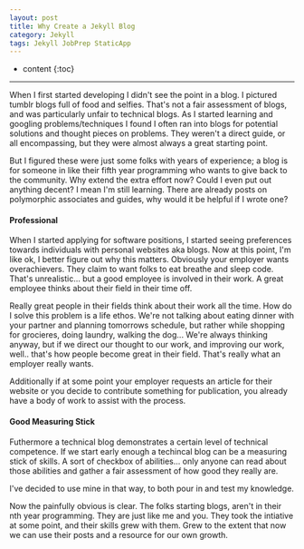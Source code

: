 ```yaml
---
layout: post
title: Why Create a Jekyll Blog
category: Jekyll
tags: Jekyll JobPrep StaticApp
---
```


* content
{:toc}

---

When I first started developing I didn\'t see the point in a blog. I pictured tumblr blogs full of food and selfies. That\'s not a fair assessment of blogs, and was particularly unfair to technical blogs. As I started learning and googling problems/techniques I found I often ran into blogs for potential solutions and thought pieces on problems. They weren\'t a direct guide, or all encompassing, but they were almost always a great starting point.





But I figured these were just some folks with years of experience; a blog is for someone in like their fifth year programming who wants to give back to the community. Why extend the extra effort now? Could I even put out anything decent? I mean I\'m still learning. There are already posts on polymorphic associates and guides, why would it be helpful if I wrote one?

#### Professional

When I started applying for software positions, I started seeing preferences towards individuals with personal websites aka blogs. Now at this point, I\'m like ok, I better figure out why this matters. Obviously your employer wants overachievers. They claim to want folks to eat breathe and sleep code. That\'s unrealistic... but a good employee is involved in their work. A great employee thinks about their field in their time off.

Really great people in their fields think about their work all the time. How do I solve this problem is a life ethos. We\'re not talking about eating dinner with your partner and planning tomorrows schedule, but rather while shopping for grocieres, doing laundry, walking the dog... We\'re always thinking anyway, but if we direct our thought to our work, and improving our work, well.. that\'s how people become great in their field. That\'s really what an employer really wants.

Additionally if at some point your employer requests an article for their website or you decide to contribute something for publication, you already have a body of work to assist with the process.

#### Good Measuring Stick

Futhermore a technical blog demonstrates a certain level of technical competence. If we start early enough a techincal blog can be a measuring stick of skills. A sort of checkbox of abilities... only anyone can read about those abilities and gather a fair assessment of how good they really are. 

I\'ve decided to use mine in that way, to both pour in and test my knowledge.

Now the painfully obvious is clear. The folks starting blogs, aren\'t in their nth year programming. They are just like me and you. They took the intiative at some point, and their skills grew with them. Grew to the extent that now we can use their posts and a resource for our own growth.